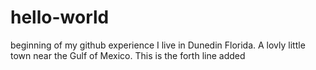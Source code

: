 # hello-world
beginning of my github experience
I live in Dunedin Florida. A lovly little town near the Gulf of Mexico.
This is the forth line added
